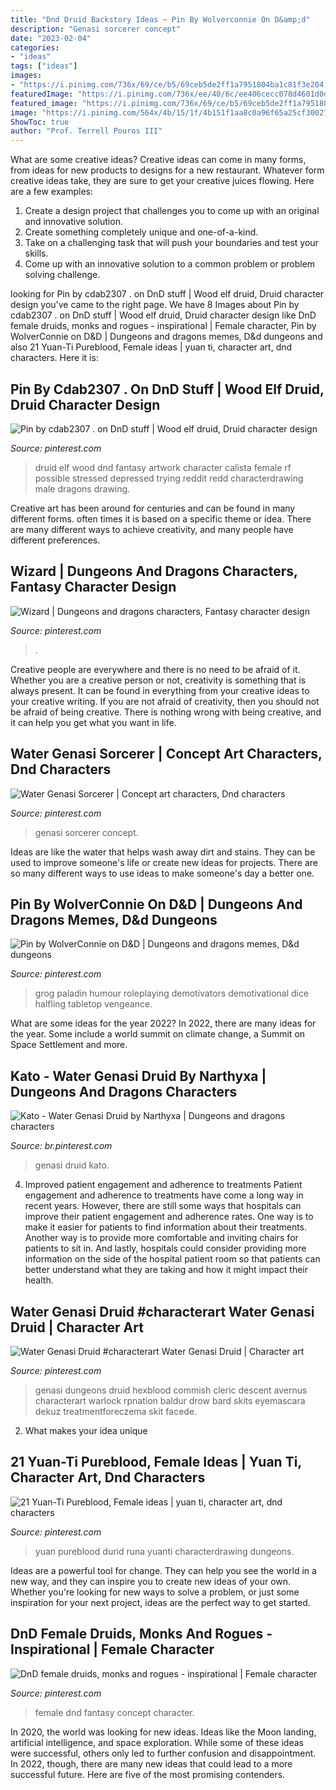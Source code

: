 ```yaml
---
title: "Dnd Druid Backstory Ideas ~ Pin By Wolverconnie On D&amp;d"
description: "Genasi sorcerer concept"
date: "2023-02-04"
categories:
- "ideas"
tags: ["ideas"]
images:
- "https://i.pinimg.com/736x/69/ce/b5/69ceb5de2ff1a7951804ba1c81f3e204.jpg"
featuredImage: "https://i.pinimg.com/736x/ee/40/6c/ee406cecc078d4601d0d269c3f8f699d.jpg"
featured_image: "https://i.pinimg.com/736x/69/ce/b5/69ceb5de2ff1a7951804ba1c81f3e204.jpg"
image: "https://i.pinimg.com/564x/4b/15/1f/4b151f1aa8c0a96f65a25cf300277e80.jpg"
ShowToc: true
author: "Prof. Terrell Pouros III"
---
```



What are some creative ideas?
Creative ideas can come in many forms, from ideas for new products to designs for a new restaurant. Whatever form creative ideas take, they are sure to get your creative juices flowing. Here are a few examples: 
1. Create a design project that challenges you to come up with an original and innovative solution.
2. Create something completely unique and one-of-a-kind.
3. Take on a challenging task that will push your boundaries and test your skills.
4. Come up with an innovative solution to a common problem or problem solving challenge.

	

		
looking for Pin by cdab2307 . on DnD stuff | Wood elf druid, Druid character design you've came to the right page. We have 8 Images about Pin by cdab2307 . on DnD stuff | Wood elf druid, Druid character design like DnD female druids, monks and rogues - inspirational | Female character, Pin by WolverConnie on D&amp;D | Dungeons and dragons memes, D&amp;d dungeons and also 21 Yuan-Ti Pureblood, Female ideas | yuan ti, character art, dnd characters. Here it is:
		
    
## Pin By Cdab2307 . On DnD Stuff | Wood Elf Druid, Druid Character Design

<img loading=lazy src="https://i.pinimg.com/736x/2f/a1/ac/2fa1acefb8d5d55e1605bec37164cd73.jpg" onerror="this.onerror=null;this.src='https://tse2.mm.bing.net/th?id=OIP.3zdTvf0vIWk2xdXoDo3YzgHaKe&amp;pid=15.1';" alt="Pin by cdab2307 . on DnD stuff | Wood elf druid, Druid character design">

_Source: pinterest.com_

>druid elf wood dnd fantasy artwork character calista female rf possible stressed depressed trying reddit redd characterdrawing male dragons drawing. 

	

Creative art has been around for centuries and can be found in many different forms. often times it is based on a specific theme or idea. There are many different ways to achieve creativity, and many people have different preferences.

    
## Wizard | Dungeons And Dragons Characters, Fantasy Character Design

<img loading=lazy src="https://i.pinimg.com/564x/4b/15/1f/4b151f1aa8c0a96f65a25cf300277e80.jpg" onerror="this.onerror=null;this.src='https://tse1.mm.bing.net/th?id=OIP.XBkx3S49Kinbq2RiNgaq4QHaLv&amp;pid=15.1';" alt="Wizard | Dungeons and dragons characters, Fantasy character design">

_Source: pinterest.com_

>. 

	

Creative people are everywhere and there is no need to be afraid of it. Whether you are a creative person or not, creativity is something that is always present. It can be found in everything from your creative ideas to your creative writing. If you are not afraid of creativity, then you should not be afraid of being creative. There is nothing wrong with being creative, and it can help you get what you want in life.

    
## Water Genasi Sorcerer | Concept Art Characters, Dnd Characters

<img loading=lazy src="https://i.pinimg.com/736x/69/ce/b5/69ceb5de2ff1a7951804ba1c81f3e204.jpg" onerror="this.onerror=null;this.src='https://tse3.mm.bing.net/th?id=OIP.UZajckAVtZi2J-Uu-8OapwHaMj&amp;pid=15.1';" alt="Water Genasi Sorcerer | Concept art characters, Dnd characters">

_Source: pinterest.com_

>genasi sorcerer concept. 

	

Ideas are like the water that helps wash away dirt and stains. They can be used to improve someone's life or create new ideas for projects. There are so many different ways to use ideas to make someone's day a better one.

    
## Pin By WolverConnie On D&amp;D | Dungeons And Dragons Memes, D&amp;d Dungeons

<img loading=lazy src="https://i.pinimg.com/736x/9c/b7/f0/9cb7f008ac7005b6ff9e12f0aa7ffd87.jpg" onerror="this.onerror=null;this.src='https://tse4.mm.bing.net/th?id=OIP.lmxdr6omRIcRiBVqid3gMQHaFT&amp;pid=15.1';" alt="Pin by WolverConnie on D&amp;D | Dungeons and dragons memes, D&amp;d dungeons">

_Source: pinterest.com_

>grog paladin humour roleplaying demotivators demotivational dice halfling tabletop vengeance. 

	

What are some ideas for the year 2022?
In 2022, there are many ideas for the year. Some include a world summit on climate change, a Summit on Space Settlement and more.

    
## Kato - Water Genasi Druid By Narthyxa | Dungeons And Dragons Characters

<img loading=lazy src="https://i.pinimg.com/736x/97/c4/3e/97c43e071647f74dd089b7e2e03a2ec9.jpg" onerror="this.onerror=null;this.src='https://tse1.mm.bing.net/th?id=OIP.KufOII36wjYUlxLKbTfVBAHaLU&amp;pid=15.1';" alt="Kato - Water Genasi Druid by Narthyxa | Dungeons and dragons characters">

_Source: br.pinterest.com_

>genasi druid kato. 

	

4) Improved patient engagement and adherence to treatments
Patient engagement and adherence to treatments have come a long way in recent years. However, there are still some ways that hospitals can improve their patient engagement and adherence rates. One way is to make it easier for patients to find information about their treatments. Another way is to provide more comfortable and inviting chairs for patients to sit in. And lastly, hospitals could consider providing more information on the side of the hospital patient room so that patients can better understand what they are taking and how it might impact their health.

    
## Water Genasi Druid #characterart Water Genasi Druid | Character Art

<img loading=lazy src="https://i.pinimg.com/736x/ee/40/6c/ee406cecc078d4601d0d269c3f8f699d.jpg" onerror="this.onerror=null;this.src='https://tse1.mm.bing.net/th?id=OIP.D_bsYcURCGQwIQoCxW7orgHaLd&amp;pid=15.1';" alt="Water Genasi Druid #characterart Water Genasi Druid | Character art">

_Source: pinterest.com_

>genasi dungeons druid hexblood commish cleric descent avernus characterart warlock rpnation baldur drow bard skits eyemascara dekuz treatmentforeczema skit facede. 

	

2. What makes your idea unique 

    
## 21 Yuan-Ti Pureblood, Female Ideas | Yuan Ti, Character Art, Dnd Characters

<img loading=lazy src="https://i.pinimg.com/474x/85/82/4c/85824cca44e0fe632e53f93a04f19279.jpg" onerror="this.onerror=null;this.src='https://tse3.mm.bing.net/th?id=OIP.uBFgozlrJp7f0UAuE_QZ3gAAAA&amp;pid=15.1';" alt="21 Yuan-Ti Pureblood, Female ideas | yuan ti, character art, dnd characters">

_Source: pinterest.com_

>yuan pureblood durid runa yuanti characterdrawing dungeons. 

	

Ideas are a powerful tool for change. They can help you see the world in a new way, and they can inspire you to create new ideas of your own. Whether you're looking for new ways to solve a problem, or just some inspiration for your next project, ideas are the perfect way to get started.

    
## DnD Female Druids, Monks And Rogues - Inspirational | Female Character

<img loading=lazy src="https://i.pinimg.com/736x/37/6a/4c/376a4c26f1b93c199489ddbebf1879a9.jpg" onerror="this.onerror=null;this.src='https://tse3.mm.bing.net/th?id=OIP.ubqXRXoJCAlckBon1q3-xQHaMA&amp;pid=15.1';" alt="DnD female druids, monks and rogues - inspirational | Female character">

_Source: pinterest.com_

>female dnd fantasy concept character. 

	

In 2020, the world was looking for new ideas. Ideas like the Moon landing, artificial intelligence, and space exploration. While some of these ideas were successful, others only led to further confusion and disappointment. In 2022, though, there are many new ideas that could lead to a more successful future. Here are five of the most promising contenders.

